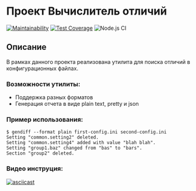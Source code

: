 # Проект Вычислитель отличий 
[![Maintainability](https://api.codeclimate.com/v1/badges/eac5ac9826a6852cf914/maintainability)](https://codeclimate.com/github/EvgeniyKoch/frontend-project-lvl2/maintainability) [![Test Coverage](https://api.codeclimate.com/v1/badges/eac5ac9826a6852cf914/test_coverage)](https://codeclimate.com/github/EvgeniyKoch/frontend-project-lvl2/test_coverage)
![Node.js CI](https://github.com/EvgeniyKoch/frontend-project-lvl2/workflows/Node.js%20CI/badge.svg)

## Описание
В рамках данного проекта реализована утилита для поиска отличий в конфигурационных файлах.

### Возможности утилиты:

- Поддержка разных форматов
- Генерация отчета в виде plain text, pretty и json

### Пример использования:
```
$ gendiff --format plain first-config.ini second-config.ini
Setting "common.setting2" deleted.
Setting "common.setting4" added with value "blah blah".
Setting "group1.baz" changed from "bas" to "bars".
Section "group2" deleted.
```
### Видео инструция:

[![asciicast](https://asciinema.org/a/yD2uulPnsY6LeZKl0VPsdW8OJ.svg)](https://asciinema.org/a/yD2uulPnsY6LeZKl0VPsdW8OJ)
